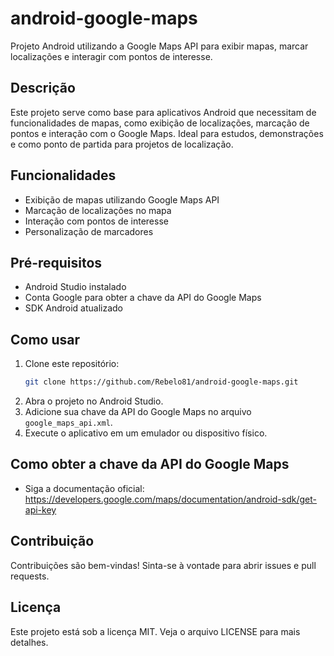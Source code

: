 # android-google-maps

Projeto Android utilizando a Google Maps API para exibir mapas, marcar localizações e interagir com pontos de interesse.

## Descrição
Este projeto serve como base para aplicativos Android que necessitam de funcionalidades de mapas, como exibição de localizações, marcação de pontos e interação com o Google Maps. Ideal para estudos, demonstrações e como ponto de partida para projetos de localização.

## Funcionalidades
- Exibição de mapas utilizando Google Maps API
- Marcação de localizações no mapa
- Interação com pontos de interesse
- Personalização de marcadores

## Pré-requisitos
- Android Studio instalado
- Conta Google para obter a chave da API do Google Maps
- SDK Android atualizado

## Como usar
1. Clone este repositório:
   ```sh
   git clone https://github.com/Rebelo81/android-google-maps.git
   ```
2. Abra o projeto no Android Studio.
3. Adicione sua chave da API do Google Maps no arquivo `google_maps_api.xml`.
4. Execute o aplicativo em um emulador ou dispositivo físico.

## Como obter a chave da API do Google Maps
- Siga a documentação oficial: https://developers.google.com/maps/documentation/android-sdk/get-api-key

## Contribuição
Contribuições são bem-vindas! Sinta-se à vontade para abrir issues e pull requests.

## Licença
Este projeto está sob a licença MIT. Veja o arquivo LICENSE para mais detalhes.
